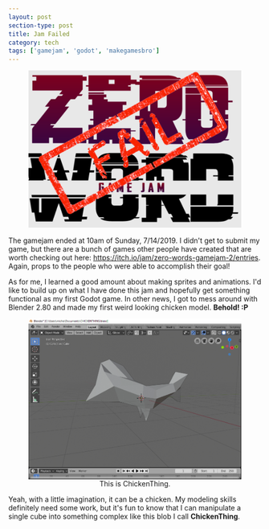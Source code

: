 ```yaml
---
layout: post
section-type: post
title: Jam Failed
category: tech
tags: ['gamejam', 'godot', 'makegamesbro']
---
```


<figure>
	<img src="/img/2019-07-17/zerowords_fail.png">
</figure>

The gamejam ended at 10am of Sunday, 7/14/2019. I didn't get to submit my game, but there are a bunch of games other people have created that are worth checking out here: <a href="https://itch.io/jam/zero-words-gamejam-2/entries">https://itch.io/jam/zero-words-gamejam-2/entries</a>. Again, props to the people who were able to accomplish their goal! 

As for me, I learned a good amount about making sprites and animations. I'd like to build up on what I have done this jam and hopefully get something functional as my first Godot game. In other news, I got to mess around with Blender 2.80 and made my first weird looking chicken model. <b>Behold! :P</b>

<p><figure>
    <center>
	  <img align="center" src="/img/2019-07-17/chickenthing.jpg">
    <figcaption align="center">This is ChickenThing.</figcaption>
    </center>
</figure></p>

Yeah, with a little imagination, it can be a chicken. My modeling skills definitely need some work, but it's fun to know that I can manipulate a single cube into something complex like this blob I call <b>ChickenThing</b>.
